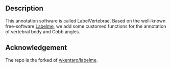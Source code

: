## Description

This annotation software is called LabelVertebrae. Based on the well-known free-software [Labelme](https://github.com/wkentaro/labelme), we add some customed functions for the annotation of vertebral body and Cobb angles.

## Acknowledgement

The repo is the forked of [wkentaro/labelme](https://github.com/wkentaro/labelme).
